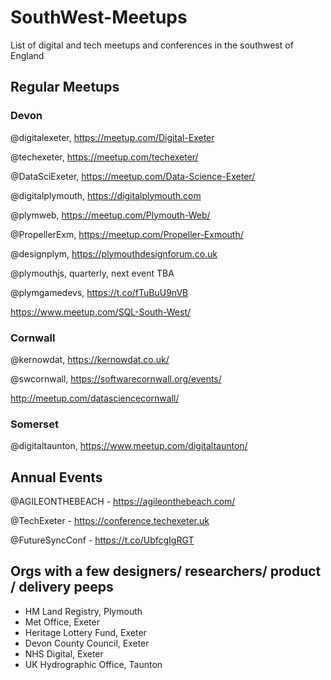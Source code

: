 # SouthWest-Meetups
List of digital and tech meetups and conferences in the southwest of England

## Regular Meetups
### Devon
@digitalexeter, <https://meetup.com/Digital-Exeter>

@techexeter, https://meetup.com/techexeter/

@DataSciExeter, https://meetup.com/Data-Science-Exeter/

@digitalplymouth, https://digitalplymouth.com

@plymweb, https://meetup.com/Plymouth-Web/

@PropellerExm, https://meetup.com/Propeller-Exmouth/

@designplym, https://plymouthdesignforum.co.uk

@plymouthjs, quarterly, next event TBA

@plymgamedevs, https://t.co/fTuBuU9nVB

https://www.meetup.com/SQL-South-West/

### Cornwall
@kernowdat, https://kernowdat.co.uk/

@swcornwall, https://softwarecornwall.org/events/

http://meetup.com/datasciencecornwall/

### Somerset
@digitaltaunton, https://www.meetup.com/digitaltaunton/

## Annual Events
@AGILEONTHEBEACH - https://agileonthebeach.com/

@TechExeter - https://conference.techexeter.uk

@FutureSyncConf - https://t.co/UbfcgIgRGT

## Orgs with a few designers/ researchers/ product / delivery peeps
* HM Land Registry, Plymouth
* Met Office, Exeter
* Heritage Lottery Fund, Exeter
* Devon County Council, Exeter
* NHS Digital, Exeter
* UK Hydrographic Office, Taunton
